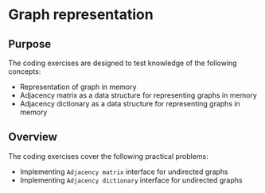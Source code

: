# Graph representation

## Purpose

The coding exercises are designed to test knowledge of the following concepts:

* Representation of graph in memory
* Adjacency matrix as a data structure for representing graphs in memory
* Adjacency dictionary as a data structure for representing graphs in memory

## Overview

The coding exercises cover the following practical problems:
* Implementing `Adjacency matrix` interface for undirected graphs
* Implementing `Adjacency dictionary` interface for undirected graphs
